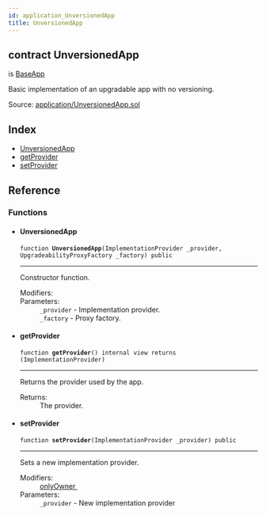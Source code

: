 ```yaml
---
id: application_UnversionedApp
title: UnversionedApp
---
```


<div class="contract-doc"><div class="contract"><h2 class="contract-header"><span class="contract-kind">contract</span> UnversionedApp</h2><p class="base-contracts"><span>is</span> <a href="application_BaseApp.html">BaseApp</a></p><p class="description">Basic implementation of an upgradable app with no versioning.</p><div class="source">Source: <a href="git+https://github.com/zeppelinos/zos-lib/blob/v0.2.0/contracts/application/UnversionedApp.sol" target="_blank">application/UnversionedApp.sol</a></div></div><div class="index"><h2>Index</h2><ul><li><a href="application_UnversionedApp.html#UnversionedApp">UnversionedApp</a></li><li><a href="application_UnversionedApp.html#getProvider">getProvider</a></li><li><a href="application_UnversionedApp.html#setProvider">setProvider</a></li></ul></div><div class="reference"><h2>Reference</h2><div class="functions"><h3>Functions</h3><ul><li><div class="item function"><span id="UnversionedApp" class="anchor-marker"></span><h4 class="name">UnversionedApp</h4><div class="body"><code class="signature">function <strong>UnversionedApp</strong><span>(ImplementationProvider _provider, UpgradeabilityProxyFactory _factory) </span><span>public </span></code><hr/><div class="description"><p>Constructor function.</p></div><dl><dt><span class="label-modifiers">Modifiers:</span></dt><dd></dd><dt><span class="label-parameters">Parameters:</span></dt><dd><div><code>_provider</code> - Implementation provider.</div><div><code>_factory</code> - Proxy factory.</div></dd></dl></div></div></li><li><div class="item function"><span id="getProvider" class="anchor-marker"></span><h4 class="name">getProvider</h4><div class="body"><code class="signature">function <strong>getProvider</strong><span>() </span><span>internal </span><span>view </span><span>returns  (ImplementationProvider) </span></code><hr/><div class="description"><p>Returns the provider used by the app.</p></div><dl><dt><span class="label-return">Returns:</span></dt><dd>The provider.</dd></dl></div></div></li><li><div class="item function"><span id="setProvider" class="anchor-marker"></span><h4 class="name">setProvider</h4><div class="body"><code class="signature">function <strong>setProvider</strong><span>(ImplementationProvider _provider) </span><span>public </span></code><hr/><div class="description"><p>Sets a new implementation provider.</p></div><dl><dt><span class="label-modifiers">Modifiers:</span></dt><dd><a href="_Ownable.html#onlyOwner">onlyOwner </a></dd><dt><span class="label-parameters">Parameters:</span></dt><dd><div><code>_provider</code> - New implementation provider</div></dd></dl></div></div></li></ul></div></div></div>
